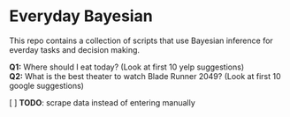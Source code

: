 # Everyday Bayesian
This repo contains a collection of scripts that use Bayesian inference for everday tasks and decision making.

__Q1:__ Where should I eat today? (Look at first 10 yelp suggestions)<br>
__Q2:__ What is the best theater to watch Blade Runner 2049? (Look at first 10 google suggestions)

[ ] __TODO__: scrape data instead of entering manually

